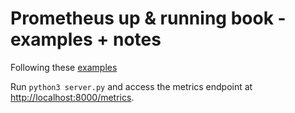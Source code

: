 # Prometheus up & running book - examples + notes

Following these [examples](https://github.com/prometheus-up-and-running/examples/tree/master/3)

Run `python3 server.py` and access the metrics endpoint at <http://localhost:8000/metrics>.
